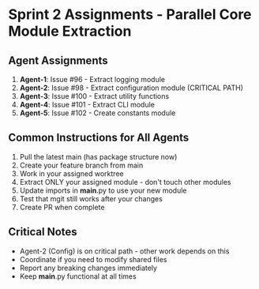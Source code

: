 # Sprint 2 Assignments - Parallel Core Module Extraction

## Agent Assignments

1. **Agent-1**: Issue #96 - Extract logging module
2. **Agent-2**: Issue #98 - Extract configuration module (CRITICAL PATH)
3. **Agent-3**: Issue #100 - Extract utility functions
4. **Agent-4**: Issue #101 - Extract CLI module
5. **Agent-5**: Issue #102 - Create constants module

## Common Instructions for All Agents

1. Pull the latest main (has package structure now)
2. Create your feature branch from main
3. Work in your assigned worktree
4. Extract ONLY your assigned module - don't touch other modules
5. Update imports in __main__.py to use your new module
6. Test that mgit still works after your changes
7. Create PR when complete

## Critical Notes

- Agent-2 (Config) is on critical path - other work depends on this
- Coordinate if you need to modify shared files
- Report any breaking changes immediately
- Keep __main__.py functional at all times